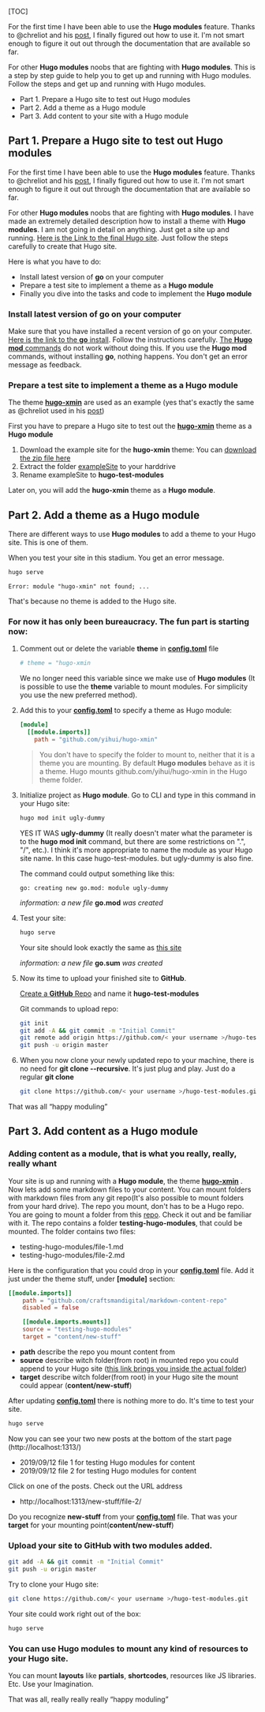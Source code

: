 [TOC]

For the first time I have been able to use the **Hugo modules** feature. Thanks to @chreliot and his [post](https://discourse.gohugo.io/t/how-to-add-a-theme-using-modules-for-beginners/20665), I finally figured out how to use it. I'm not smart enough to figure it out out through the documentation that are available so far.

For other **Hugo modules** noobs that are fighting with **Hugo modules**. This is a step by step guide to help you to get up and running with Hugo modules. Follow the steps and get up and running with Hugo modules.

* Part 1. Prepare a Hugo site to test out Hugo modules
* Part 2. Add a theme as a Hugo module
* Part 3. Add content to your site with a Hugo module

## Part 1. Prepare a Hugo site to test out Hugo modules
For the first time I have been able to use the **Hugo modules** feature. Thanks to @chreliot and his [post](https://discourse.gohugo.io/t/how-to-add-a-theme-using-modules-for-beginners/20665), I finally figured out how to use it. I'm not smart enough to figure it out out through the documentation that are available so far.

For other **Hugo modules** noobs that are fighting with **Hugo modules**. I have made an extremely detailed description how to install a theme with **Hugo modules**. I am not going in detail on anything. Just get a site up and running. [Here is the Link to the final Hugo site](https://github.com/craftsmandigital/hugo-test-modules). Just follow the steps carefully to create that Hugo site.

Here is what you have to do:

* Install latest version of **go** on your computer
* Prepare a test site to implement a theme as a **Hugo module**
* Finally you dive into the tasks and code to implement the **Hugo module**

### Install latest version of go on your computer

Make sure that you have installed a recent version of go on your computer. [Here is the link to the **go** install](https://golang.org/dl/). Follow the instructions carefully. [The **Hugo mod** commands](https://gohugo.io/commands/hugo_mod/) do not work without doing this. If you use the **Hugo mod** commands, without installing **go**, nothing happens. You don't get an error message as feedback.

### Prepare a test site to implement a theme as a Hugo module

The theme **[hugo-xmin](http://github.com/yihui/hugo-xmin)** are used as an example (yes that's exactly the same as @chreliot used in his [post](https://discourse.gohugo.io/t/how-to-add-a-theme-using-modules-for-beginners/20665))

First you have to prepare a Hugo site to test out the **[hugo-xmin](http://github.com/yihui/hugo-xmin)** theme as a **Hugo module**

1. Download the example site for the **hugo-xmin** theme:
You can [download the zip file here](https://github.com/yihui/hugo-xmin/archive/master.zip)
2. Extract the folder [exampleSite](https://github.com/yihui/hugo-xmin/tree/master/exampleSite) to your harddrive
3. Rename exampleSite to **hugo-test-modules**

Later on, you will add the **hugo-xmin** theme as a **Hugo module**.

## Part 2. Add a theme as a Hugo module

There are different ways to use **Hugo modules** to add a theme to your Hugo site. This is one of them.

When you test your site in this stadium. You get an error message.

```bash
hugo serve
```
`Error: module "hugo-xmin" not found; ...`

That's because no theme is added to the Hugo site.

### For now it has only been bureaucracy. The fun part is starting now:

1. Comment out or delete the variable **theme** in **[config.toml](https://github.com/craftsmandigital/dummy/blob/master/config.toml)** file

   ```toml
   # theme = "hugo-xmin
   ```
   We no longer need this variable since we make use of **Hugo modules** (It is possible to use the **theme** variable to mount modules. For simplicity you use the new preferred method).

   

1. Add this to your **[config.toml](https://github.com/craftsmandigital/dummy/blob/master/config.toml)** to specify a theme as Hugo module:
   ```toml
   [module]
     [[module.imports]]
       path = "github.com/yihui/hugo-xmin"
   ```
   
   > You don't have to specify the folder to mount to, neither that it is a theme you are mounting. By default **Hugo modules** behave as it is a theme. Hugo mounts github.com/yihui/hugo-xmin in the Hugo theme folder.
   
1. Initialize project as **Hugo module**. Go to CLI and type in this command in your Hugo site:
   ```bash
   hugo mod init ugly-dummy
   ```
   YES IT WAS **ugly-dummy** (It really doesn't mater what the parameter is to the **hugo mod init** command, but there are some restrictions on ".", "/", etc.). I think it's more appropriate to name the module as your Hugo site name. In this case hugo-test-modules. but ugly-dummy is also fine.
   
   The command could output something like this:
   
   `go: creating new go.mod: module ugly-dummy`

   *information: a new file* **go.mod** *was created*
   
1. Test your site:
   ```bash
   hugo serve
   ```
   
   Your site should look exactly the same as [this site](https://xmin.yihui.name/)
   
   *information: a new file* **go.sum** *was created*

1. Now its time to upload your finished site to **GitHub**. 
   
   [Create a **GitHub** Repo](https://github.com/new) and name it **hugo-test-modules**
   
   Git commands to upload repo:

   ```bash
   git init
   git add -A && git commit -m "Initial Commit"
   git remote add origin https://github.com/< your username >/hugo-test-modules.git
   git push -u origin master
   ```
   
1. When you now clone your newly updated repo to your machine, there is no need for **git clone --recursive**. It's just plug and play. Just do a regular **git clone**
   ```bash
   git clone https://github.com/< your username >/hugo-test-modules.git
   ```


That was all “happy moduling”

## Part 3. Add content as a Hugo module
### Adding content as a module, that is what you really, really, really whant

Your site is up and running with a **Hugo module**, the theme **[hugo-xmin](http://github.com/yihui/hugo-xmin)** . Now lets add some markdown files to your content. You can mount folders with markdown files from any git repo(It's also possible to mount folders from your hard drive). The repo you mount, don't has to be a Hugo repo. You are going to mount a folder from this [repo](https://github.com/craftsmandigital/markdown-content-repo). Check it out and be familiar with it. The repo contains a folder **testing-hugo-modules**, that could be mounted. The folder contains two files:

* testing-hugo-modules/file-1.md
* testing-hugo-modules/file-2.md

Here is the configuration that you could drop in your **[config.toml](https://github.com/craftsmandigital/dummy/blob/master/config.toml)**  file. Add it just under the theme stuff, under **[module]** section:
```toml
[[module.imports]]
    path = "github.com/craftsmandigital/markdown-content-repo"
    disabled = false

    [[module.imports.mounts]]
    source = "testing-hugo-modules"
    target = "content/new-stuff"
```
* **path** describe the repo you mount content from
* **source** describe witch folder(from root) in mounted repo you could append to your Hugo site ([this link brings you inside the actual folder](https://github.com/craftsmandigital/markdown-content-repo/tree/master/testing-hugo-modules))
* **target** describe witch folder(from root) in your Hugo site the mount could appear (**content/new-stuff**)

After updating **[config.toml](https://github.com/craftsmandigital/dummy/blob/master/config.toml)** there is nothing more to do. It's time to test your site.
```bash
hugo serve
```
Now you can see your two new posts at the bottom of the start page (http://localhost:1313/)
* 2019/09/12 file 1 for testing Hugo modules for content
* 2019/09/12 file 2 for testing Hugo modules for content

Click on one of the posts. Check out the URL address
* http://localhost:1313/new-stuff/file-2/

Do you recognize **new-stuff** from your **[config.toml](https://github.com/craftsmandigital/dummy/blob/master/config.toml)** file. That was your **target** for your mounting point(**content/new-stuff**)

### Upload your site to GitHub with two modules added.

```bash
git add -A && git commit -m "Initial Commit"
git push -u origin master
```

Try to clone your Hugo site:

```bash
git clone https://github.com/< your username >/hugo-test-modules.git
```

Your site could work right out of the box:

```bash
hugo serve
```

### You can use Hugo modules to mount any kind of resources to your Hugo site. 

You can mount **layouts** like **partials**, **shortcodes**, resources like JS libraries. Etc. Use your Imagination.

That was all, really really really “happy moduling”